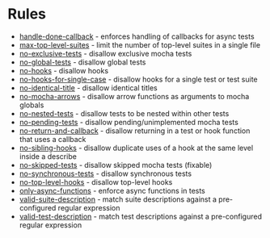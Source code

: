 # Rules

* [handle-done-callback](handle-done-callback.md) - enforces handling of callbacks for async tests
* [max-top-level-suites](max-top-level-suites.md) - limit the number of top-level suites in a single file
* [no-exclusive-tests](no-exclusive-tests.md) - disallow exclusive mocha tests
* [no-global-tests](no-global-tests.md) - disallow global tests
* [no-hooks](no-hooks.md) - disallow hooks
* [no-hooks-for-single-case](no-hooks-for-single-case.md) - disallow hooks for a single test or test suite
* [no-identical-title](no-identical-title.md) - disallow identical titles
* [no-mocha-arrows](no-mocha-arrows.md) - disallow arrow functions as arguments to mocha globals
* [no-nested-tests](no-nested-tests.md) - disallow tests to be nested within other tests
* [no-pending-tests](no-pending-tests.md) - disallow pending/unimplemented mocha tests
* [no-return-and-callback](no-return-and-callback.md) - disallow returning in a test or hook function that uses a callback
* [no-sibling-hooks](no-sibling-hooks.md) - disallow duplicate uses of a hook at the same level inside a describe
* [no-skipped-tests](no-skipped-tests.md) - disallow skipped mocha tests (fixable)
* [no-synchronous-tests](no-synchronous-tests.md) - disallow synchronous tests
* [no-top-level-hooks](no-top-level-hooks.md) - disallow top-level hooks
* [only-async-functions](only-async-functions.md) - enforce async functions in tests
* [valid-suite-description](valid-suite-description.md) - match suite descriptions against a pre-configured regular expression
* [valid-test-description](valid-test-description.md) - match test descriptions against a pre-configured regular expression
